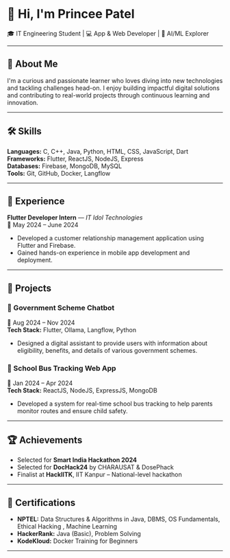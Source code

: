# 👋 Hi, I'm Princee Patel

🎓 IT Engineering Student | 💻 App & Web Developer | 🤖 AI/ML Explorer

---

## 🧠 About Me

I'm a curious and passionate learner who loves diving into new technologies and tackling challenges head-on. I enjoy building impactful digital solutions and contributing to real-world projects through continuous learning and innovation.

---
## 🛠️ Skills

**Languages:** C, C++, Java, Python, HTML, CSS, JavaScript, Dart  
**Frameworks:** Flutter, ReactJS, NodeJS, Express  
**Databases:** Firebase, MongoDB, MySQL  
**Tools:** Git, GitHub, Docker, Langflow

---
## 💼 Experience

**Flutter Developer Intern** — *IT Idol Technologies*  
📅 May 2024 – June 2024  
- Developed a customer relationship management application using Flutter and Firebase.
- Gained hands-on experience in mobile app development and deployment.

---

## 🚀 Projects

### 🔹 Government Scheme Chatbot  
📅 Aug 2024 – Nov 2024  
**Tech Stack:** Flutter, Ollama, Langflow, Python  
- Designed a digital assistant to provide users with information about eligibility, benefits, and details of various government schemes.

### 🔹 School Bus Tracking Web App  
📅 Jan 2024 – Apr 2024  
**Tech Stack:** ReactJS, NodeJS, ExpressJS, MongoDB  
- Developed a system for real-time school bus tracking to help parents monitor routes and ensure child safety.

---



## 🏆 Achievements

- Selected for **Smart India Hackathon 2024**
- Selected for **DocHack24** by CHARAUSAT & DosePhack
- Finalist at **HackIITK**, IIT Kanpur – National-level hackathon

---

## 📜 Certifications

- **NPTEL:** Data Structures & Algorithms in Java, DBMS, OS Fundamentals, Ethical Hacking  , Machine Learning
- **HackerRank:** Java (Basic), Problem Solving  
- **KodeKloud:** Docker Training for Beginners

---

